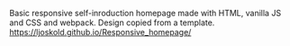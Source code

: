 Basic responsive self-inroduction homepage made with HTML, vanilla JS and CSS and webpack. Design copied from a template.
https://ljoskold.github.io/Responsive_homepage/
